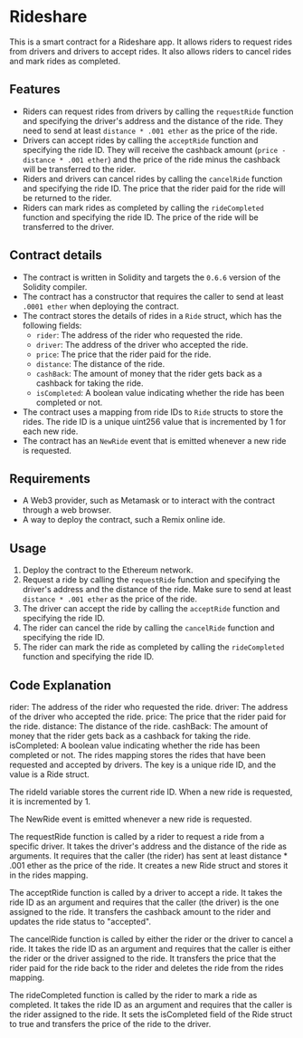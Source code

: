 # Rideshare

This is a smart contract for a Rideshare app. It allows riders to request rides from drivers and drivers to accept rides. It also allows riders to cancel rides and mark rides as completed.

## Features

- Riders can request rides from drivers by calling the `requestRide` function and specifying the driver's address and the distance of the ride. They need to send at least `distance * .001 ether` as the price of the ride.
- Drivers can accept rides by calling the `acceptRide` function and specifying the ride ID. They will receive the cashback amount (`price - distance * .001 ether`) and the price of the ride minus the cashback will be transferred to the rider.
- Riders and drivers can cancel rides by calling the `cancelRide` function and specifying the ride ID. The price that the rider paid for the ride will be returned to the rider.
- Riders can mark rides as completed by calling the `rideCompleted` function and specifying the ride ID. The price of the ride will be transferred to the driver.

## Contract details

- The contract is written in Solidity and targets the `0.6.6` version of the Solidity compiler.
- The contract has a constructor that requires the caller to send at least `.0001 ether` when deploying the contract.
- The contract stores the details of rides in a `Ride` struct, which has the following fields:
  - `rider`: The address of the rider who requested the ride.
  - `driver`: The address of the driver who accepted the ride.
  - `price`: The price that the rider paid for the ride.
  - `distance`: The distance of the ride.
  - `cashBack`: The amount of money that the rider gets back as a cashback for taking the ride.
  - `isCompleted`: A boolean value indicating whether the ride has been completed or not.
- The contract uses a mapping from ride IDs to `Ride` structs to store the rides. The ride ID is a unique uint256 value that is incremented by 1 for each new ride.
- The contract has an `NewRide` event that is emitted whenever a new ride is requested.

## Requirements

- A Web3 provider, such as Metamask or to interact with the contract through a web browser.
- A way to deploy the contract, such a Remix online ide.

## Usage

1. Deploy the contract to the Ethereum network.
2. Request a ride by calling the `requestRide` function and specifying the driver's address and the distance of the ride. Make sure to send at least `distance * .001 ether` as the price of the ride.
3. The driver can accept the ride by calling the `acceptRide` function and specifying the ride ID.
4. The rider can cancel the ride by calling the `cancelRide` function and specifying the ride ID.
5. The rider can mark the ride as completed by calling the `rideCompleted` function and specifying the ride ID.


## Code Explanation
 
rider: The address of the rider who requested the ride.
driver: The address of the driver who accepted the ride.
price: The price that the rider paid for the ride.
distance: The distance of the ride.
cashBack: The amount of money that the rider gets back as a cashback for taking the ride.
isCompleted: A boolean value indicating whether the ride has been completed or not.
The rides mapping stores the rides that have been requested and accepted by drivers. The key is a unique ride ID, and the value is a Ride struct.

The rideId variable stores the current ride ID. When a new ride is requested, it is incremented by 1.

The NewRide event is emitted whenever a new ride is requested.

The requestRide function is called by a rider to request a ride from a specific driver. It takes the driver's address and the distance of the ride as arguments. It requires that the caller (the rider) has sent at least distance * .001 ether as the price of the ride. It creates a new Ride struct and stores it in the rides mapping.

The acceptRide function is called by a driver to accept a ride. It takes the ride ID as an argument and requires that the caller (the driver) is the one assigned to the ride. It transfers the cashback amount to the rider and updates the ride status to "accepted".

The cancelRide function is called by either the rider or the driver to cancel a ride. It takes the ride ID as an argument and requires that the caller is either the rider or the driver assigned to the ride. It transfers the price that the rider paid for the ride back to the rider and deletes the ride from the rides mapping.

The rideCompleted function is called by the rider to mark a ride as completed. It takes the ride ID as an argument and requires that the caller is the rider assigned to the ride. It sets the isCompleted field of the Ride struct to true and transfers the price of the ride to the driver.
